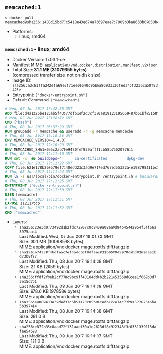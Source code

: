 ## `memcached:1`

```console
$ docker pull memcached@sha256:1408d15bd77c5418e43e674a76697eae7c7909b3ba8633b05050b41ae6ac38ee
```

-	Platforms:
	-	linux; amd64

### `memcached:1` - linux; amd64

-	Docker Version: 17.03.1-ce
-	Manifest MIME: `application/vnd.docker.distribution.manifest.v2+json`
-	Total Size: **31.1 MB (31079655 bytes)**  
	(compressed transfer size, not on-disk size)
-	Image ID: `sha256:a3c61ffa242efa69e6f71ee0b640c95bba86933336feda4bf3236ca50f83475e`
-	Entrypoint: `["docker-entrypoint.sh"]`
-	Default Command: `["memcached"]`

```dockerfile
# Wed, 07 Jun 2017 17:42:58 GMT
ADD file:d4a1325be126ab5f43577dfb1ef2d3cf370a819123195659487b61bf651b8f00 in / 
# Wed, 07 Jun 2017 17:42:59 GMT
CMD ["bash"]
# Thu, 08 Jun 2017 06:37:29 GMT
RUN groupadd -r memcache && useradd -r -g memcache memcache
# Thu, 08 Jun 2017 19:10:28 GMT
ENV MEMCACHED_VERSION=1.4.37
# Thu, 08 Jun 2017 19:10:29 GMT
ENV MEMCACHED_SHA1=6a6c2ab70e9470fef939afff1cb58b7602077611
# Thu, 08 Jun 2017 19:11:10 GMT
RUN set -x 	&& buildDeps=' 		ca-certificates 		dpkg-dev 		gcc 		libc6-dev 		libevent-dev 		libsasl2-dev 		make 		perl 		wget 	' 	&& apt-get update && apt-get install -y $buildDeps --no-install-recommends 	&& rm -rf /var/lib/apt/lists/* 	&& wget -O memcached.tar.gz "https://memcached.org/files/memcached-$MEMCACHED_VERSION.tar.gz" 	&& echo "$MEMCACHED_SHA1  memcached.tar.gz" | sha1sum -c - 	&& mkdir -p /usr/src/memcached 	&& tar -xzf memcached.tar.gz -C /usr/src/memcached --strip-components=1 	&& rm memcached.tar.gz 	&& cd /usr/src/memcached 	&& ./configure 		--build="$(dpkg-architecture --query DEB_BUILD_GNU_TYPE)" 		--enable-sasl 	&& make -j "$(nproc)" 	&& make install 	&& cd / && rm -rf /usr/src/memcached 	&& apt-mark manual 		libevent-2.0-5 		libsasl2-2 	&& apt-get purge -y --auto-remove $buildDeps 	&& memcached -V
# Thu, 08 Jun 2017 19:11:22 GMT
COPY file:621e178b267679ef7140edd23c3ad9e717ed767ed55322a4e198798311bc1d36 in /usr/local/bin/ 
# Thu, 08 Jun 2017 19:11:24 GMT
RUN ln -s usr/local/bin/docker-entrypoint.sh /entrypoint.sh # backwards compat
# Thu, 08 Jun 2017 19:11:25 GMT
ENTRYPOINT ["docker-entrypoint.sh"]
# Thu, 08 Jun 2017 19:11:50 GMT
USER [memcache]
# Thu, 08 Jun 2017 19:11:51 GMT
EXPOSE 11211/tcp
# Thu, 08 Jun 2017 19:11:52 GMT
CMD ["memcached"]
```

-	Layers:
	-	`sha256:23e3d0773492d1b2fdc72507c0c8409a08ea9d94b45442954f5ff66a3975aaa4`  
		Last Modified: Wed, 07 Jun 2017 18:01:23 GMT  
		Size: 30.1 MB (30098598 bytes)  
		MIME: application/vnd.docker.image.rootfs.diff.tar.gzip
	-	`sha256:e74338f4bdfeac7ef4addc6f0dfae5822b0580d5970dabd02692a51bd73b8f27`  
		Last Modified: Thu, 08 Jun 2017 19:14:38 GMT  
		Size: 2.1 KB (2059 bytes)  
		MIME: application/vnd.docker.image.rootfs.diff.tar.gzip
	-	`sha256:ffdf2f9eb2cf778c9bc9ff48104dd4b2b221e53568d8cee1f067b0d73e15d7b1`  
		Last Modified: Thu, 08 Jun 2017 19:14:38 GMT  
		Size: 978.6 KB (978586 bytes)  
		MIME: application/vnd.docker.image.rootfs.diff.tar.gzip
	-	`sha256:44809e33e39ded37c5b5a923c05b04cedb1cce7ec72b9a572875e6be5b397414`  
		Last Modified: Thu, 08 Jun 2017 19:14:38 GMT  
		Size: 291.0 B  
		MIME: application/vnd.docker.image.rootfs.diff.tar.gzip
	-	`sha256:e872b35c8aad72f131aae930a1e2623df8c922343f3c0331339013dafae54598`  
		Last Modified: Thu, 08 Jun 2017 19:14:37 GMT  
		Size: 121.0 B  
		MIME: application/vnd.docker.image.rootfs.diff.tar.gzip
